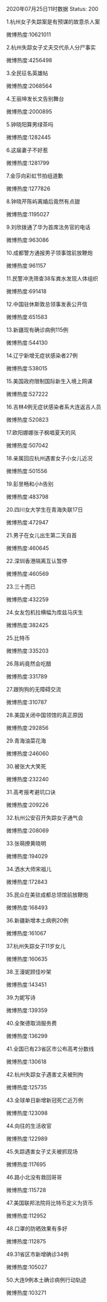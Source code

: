 2020年07月25日11时数据
Status: 200

1.杭州女子失踪案是有预谋的故意杀人案

微博热度:10621011

2.杭州失踪女子丈夫交代杀人分尸事实

微博热度:4256498

3.全民征名英雄帖

微博热度:2068564

4.王丽坤发长文告别舞台

微博热度:2000895

5.钟晓阳算男绿茶吗

微博热度:1282445

6.这届妻子不好惹

微博热度:1281799

7.金莎向彩虹节拍组道歉

微博热度:1277826

8.钟晓芹陈屿离婚后竟然有点甜

微博热度:1195027

9.刘欣拨通了华为首席法务官的电话

微博热度:963086

10.成都警方通报男子领事馆前放鞭炮

微博热度:961157

11.民警冲洗筛查38车粪水发现人体组织

微博热度:691418

12.中国驻休斯敦总领事发表公开信

微博热度:651583

13.新疆现有确诊病例115例

微博热度:544130

14.辽宁新增无症状感染者27例

微博热度:538015

15.美国政府限制国际新生入境上网课

微博热度:527222

16.吉林4例无症状感染者系大连返吉人员

微博热度:520823

17.欧阳娜娜张子枫唱夏天的风

微博热度:507042

18.亲属回应杭州遇害女子小女儿近况

微博热度:501556

19.彭昱畅和小h告别

微博热度:483798

20.四川女大学生在青海失联17日

微博热度:472947

21.男子在女儿出生第二天自首

微博热度:460645

22.深圳香港隔离互认暂停

微博热度:460569

23.三十而已

微博热度:432259

24.女友包机拉横幅为库兹马庆生

微博热度:382425

25.比特币

微博热度:335203

26.陈屿竟然会吃醋

微博热度:331789

27.跟狗狗的无障碍交流

微博热度:310787

28.美国关闭中国领馆的真正原因

微博热度:292856

29.青海油菜花海

微博热度:246060

30.被张大大笑死

微博热度:232240

31.高考报考避坑口诀

微博热度:209226

32.杭州公安召开失踪女子通气会

微博热度:208069

33.张萌撩黄晓明

微博热度:194029

34.洒水大师宋祖儿

微博热度:172843

35.民众在美驻成都总领馆前放鞭炮

微博热度:168493

36.新疆新增本土病例20例

微博热度:161067

37.杭州失踪女子11岁女儿

微博热度:160635

38.王漫妮顾佳吵架

微博热度:143451

39.为妮写诗

微博热度:139359

40.全聚德取消服务费

微博热度:136299

41.全国已有23省区市公布高考分数线

微博热度:130618

42.杭州失踪女子遇害丈夫被刑拘

微博热度:125735

43.全球单日新增新冠死亡近万例

微博热度:123098

44.向往的生活收官

微博热度:122989

45.失踪遇害女子丈夫被抓现场

微博热度:117695

46.路小北没有救回哥哥

微博热度:115728

47.美国联邦法院将比特币定义为货币

微博热度:112952

48.口罩的防晒效果有多好

微博热度:112875

49.31省区市新增确诊34例

微博热度:105027

50.大连9例本土确诊病例行动轨迹

微博热度:103271

